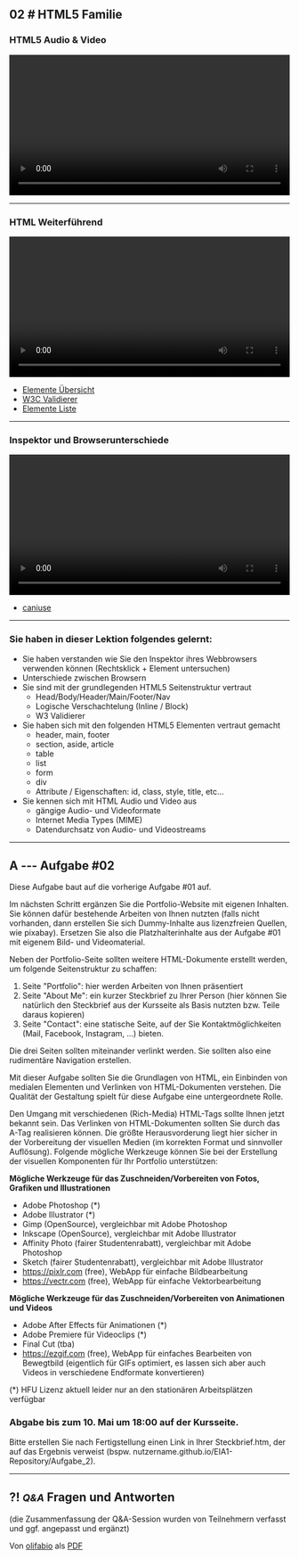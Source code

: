 ## **02 _#_** HTML5 Familie


### HTML5 Audio & Video
<video controls width="100%"> 
    <source src="https://lehre.gabriel-rausch.de/HFU/EIA1_SoSe20/L02/GIS-EIA1-02-HTML-AV.mp4" type="video/mp4"> 
    <a href="https://lehre.gabriel-rausch.de/HFU/EIA1_SoSe20/L02/GIS-EIA1-02-HTML-AV.mp4">Zum Video</a>
</video>

---

### HTML Weiterführend
<video controls width="100%"> 
    <source src="https://lehre.gabriel-rausch.de/HFU/EIA1_SoSe20/L02/02_HTML_Weiterfuehrend.mp4" type="video/mp4"> 
    <a href="https://lehre.gabriel-rausch.de/HFU/EIA1_SoSe20/L02/02_HTML_Weiterfuehrend.mp4">Zum Video</a>
</video>

- [Elemente Übersicht](https://wiki.selfhtml.org/extensions/Selfhtml/example.php/Beispiel:HTML-Kategorien.html)
- [W3C Validierer](http://validator.w3.org/)
- [Elemente Liste](https://developer.mozilla.org/de/docs/Web/HTML/HTML5/HTML5_element_list)


---

### Inspektor und Browserunterschiede
<video controls width="100%"> 
    <source src="https://lehre.gabriel-rausch.de/HFU/EIA1_SoSe20/L02/02_Inspektor_Browserunterschiede.mp4" type="video/mp4"> 
    <a href="https://lehre.gabriel-rausch.de/HFU/EIA1_SoSe20/L02/02_Inspektor_Browserunterschiede.mp4">Zum Video</a>
</video>

- [caniuse](https://caniuse.com)

---

### Sie haben in dieser Lektion folgendes gelernt:
- Sie haben verstanden wie Sie den Inspektor ihres Webbrowsers verwenden können (Rechtsklick + Element untersuchen)
- Unterschiede zwischen Browsern
- Sie sind mit der grundlegenden HTML5 Seitenstruktur vertraut
  - Head/Body/Header/Main/Footer/Nav
  - Logische Verschachtelung (Inline / Block)
  - W3 Validierer
- Sie haben sich mit den folgenden HTML5 Elementen vertraut gemacht
  - header, main, footer
  - section, aside, article
  - table
  - list
  - form
  - div
  - Attribute / Eigenschaften: id, class, style, title, etc…
- Sie kennen sich mit HTML Audio und Video aus
  - gängige Audio- und Videoformate
  - Internet Media Types (MIME)
  - Datendurchsatz von Audio- und Videostreams

---

## **A _---_** Aufgabe #02

Diese Aufgabe baut auf die vorherige Aufgabe #01 auf.

Im nächsten Schritt ergänzen Sie die Portfolio-Website mit eigenen Inhalten. Sie können dafür bestehende Arbeiten von Ihnen nutzten (falls nicht vorhanden, dann erstellen Sie sich Dummy-Inhalte aus lizenzfreien Quellen, wie pixabay). Ersetzen Sie also die Platzhalterinhalte aus der Aufgabe #01 mit eigenem Bild- und Videomaterial.

Neben der Portfolio-Seite sollten weitere HTML-Dokumente erstellt werden, um folgende Seitenstruktur zu schaffen:

1. Seite "Portfolio": hier werden Arbeiten von Ihnen präsentiert
2. Seite "About Me": ein kurzer Steckbrief zu Ihrer Person (hier können Sie natürlich den Steckbrief aus der Kursseite als Basis nutzten bzw. Teile daraus kopieren)
3. Seite "Contact": eine statische Seite, auf der Sie Kontaktmöglichkeiten (Mail, Facebook, Instagram, ...) bieten.

Die drei Seiten sollten miteinander verlinkt werden. Sie sollten also eine rudimentäre Navigation erstellen.

Mit dieser Aufgabe sollten Sie die Grundlagen von HTML, ein Einbinden von medialen Elementen und Verlinken von HTML-Dokumenten verstehen. Die Qualität der Gestaltung spielt für diese Aufgabe eine untergeordnete Rolle.

Den Umgang mit verschiedenen (Rich-Media) HTML-Tags sollte Ihnen jetzt bekannt sein. Das Verlinken von HTML-Dokumenten sollten Sie durch das A-Tag realisieren können.
Die größte Herausvorderung liegt hier sicher in der Vorbereitung der visuellen Medien (im korrekten Format und sinnvoller Auflösung).
Folgende mögliche Werkzeuge können Sie bei der Erstellung der visuellen Komponenten für Ihr Portfolio unterstützen:

**Mögliche Werkzeuge für das Zuschneiden/Vorbereiten von Fotos, Grafiken und Illustrationen**
- Adobe Photoshop (*)
- Adobe Illustrator (*)
- Gimp (OpenSource), vergleichbar mit Adobe Photoshop
- Inkscape (OpenSource), vergleichbar mit Adobe Illustrator
- Affinity Photo (fairer Studentenrabatt), vergleichbar mit Adobe Photoshop
- Sketch (fairer Studentenrabatt), vergleichbar mit Adobe Illustrator
- https://pixlr.com (free), WebApp für einfache Bildbearbeitung
- https://vectr.com (free), WebApp für einfache Vektorbearbeitung

**Mögliche Werkzeuge für das Zuschneiden/Vorbereiten von Animationen und Videos**
- Adobe After Effects für Animationen (*)
- Adobe Premiere für Videoclips (*)
- Final Cut (tba)
- https://ezgif.com (free), WebApp für einfaches Bearbeiten von Bewegtbild (eigentlich für GIFs optimiert, es lassen sich aber auch Videos in verschiedene Endformate konvertieren)

(*) HFU Lizenz aktuell leider nur an den stationären Arbeitsplätzen verfügbar

### Abgabe bis zum 10. Mai um 18:00 auf der Kursseite.

Bitte erstellen Sie nach Fertigstellung einen Link in Ihrer Steckbrief.htm, der auf das Ergebnis verweist (bspw. nutzername.github.io/EIA1-Repository/Aufgabe_2).


---


## **?! _<small>Q&A</small>_** Fragen und Antworten
(die Zusammenfassung der Q&A-Session wurden von Teilnehmern verfasst und ggf. angepasst und ergänzt)


Von [olifabio](https://github.com/olifabio) als [PDF](QnA.pdf)

